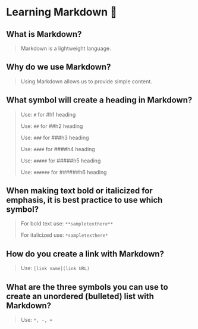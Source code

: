 # Learning Markdown 📝

## What is Markdown?

> Markdown is a lightweight language.

## Why do we use Markdown?

> Using Markdown allows us to provide simple content.

## What symbol will create a heading in Markdown?

> Use: ``#`` for #h1 heading
>
> Use: ``##`` for ##h2 heading
>
> Use: ``###`` for ###h3 heading
>
> Use: ``####`` for ####h4 heading
>
> Use: ``#####`` for #####h5 heading
>
> Use: ``######`` for ######h6 heading

## When making text bold or italicized for emphasis, it is best practice to use which symbol?

> For bold text use: ``**sampletexthere**``
>
> For italicized use: ``*sampletexthere*``

## How do you create a link with Markdown?

> Use: ``[link name](link URL)``

## What are the three symbols you can use to create an unordered (bulleted) list with Markdown?

> Use: ``*, -, +``
